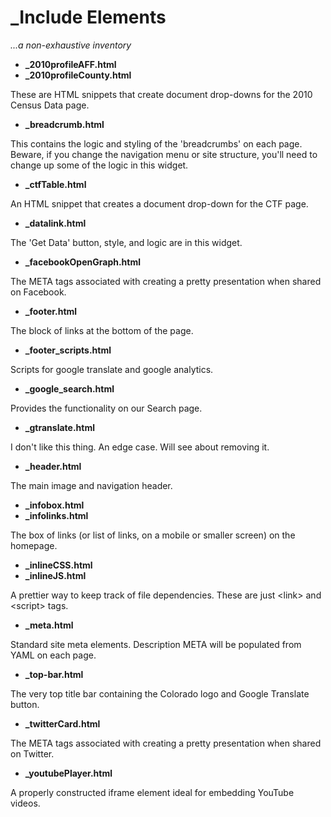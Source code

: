 
# \_Include Elements

*...a non-exhaustive inventory*


 - **\_2010profileAFF.html**
 - **\_2010profileCounty.html**
 
 These are HTML snippets that create document drop-downs for the 2010 Census Data page.
 
 
 - **\_breadcrumb.html**
 
 This contains the logic and styling of the 'breadcrumbs' on each page.  Beware, if you change the navigation menu or site structure, you'll need to change up some of the logic in this widget.
 
 
 - **\_ctfTable.html**
 
 An HTML snippet that creates a document drop-down for the CTF page.
 
 
 - **\_datalink.html**
 
 The 'Get Data' button, style, and logic are in this widget.
 
 
 - **\_facebookOpenGraph.html**
 
 The META tags associated with creating a pretty presentation when shared on Facebook.
 
 
 - **\_footer.html**
 
 The block of links at the bottom of the page.
 
 
 - **\_footer\_scripts.html**
 
 Scripts for google translate and google analytics.
 
 
 - **\_google\_search.html**
 
 Provides the functionality on our Search page.
 
 
 - **\_gtranslate.html**
 
 I don't like this thing.  An edge case.  Will see about removing it.
 
 
 - **\_header.html**
 
 The main image and navigation header.
 
 
 - **\_infobox.html**
 - **\_infolinks.html**
 
 The box of links (or list of links, on a mobile or smaller screen) on the homepage.
 
 
 - **\_inlineCSS.html**
 - **\_inlineJS.html**
 
 A prettier way to keep track of file dependencies.  These are just \<link> and \<script> tags.
 
 
 - **\_meta.html**
 
 Standard site meta elements.  Description META will be populated from YAML on each page.
 
 
 - **\_top-bar.html**
 
 The very top title bar containing the Colorado logo and Google Translate button.
 
 
 - **\_twitterCard.html**
 
 The META tags associated with creating a pretty presentation when shared on Twitter.
 
 
 - **\_youtubePlayer.html**
 
 A properly constructed iframe element ideal for embedding YouTube videos.
 
 
 
 